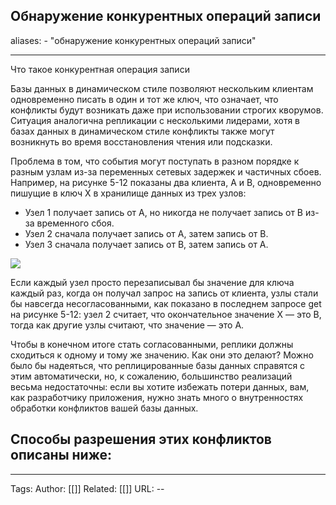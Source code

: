 ## Обнаружение конкурентных операций записи
aliases: 
	- "обнаружение конкурентных операций записи"

---

Что такое конкурентная операция записи

Базы данных в динамическом стиле позволяют нескольким клиентам одновременно писать в один и тот же ключ, что означает, что конфликты будут возникать даже при использовании строгих кворумов. Ситуация аналогична репликации с несколькими лидерами, хотя в базах данных в динамическом стиле конфликты также могут возникнуть во время восстановления чтения или подсказки.  
  
Проблема в том, что события могут поступать в разном порядке к разным узлам из-за переменных сетевых задержек и частичных сбоев. Например, на рисунке 5-12 показаны два клиента, A и B, одновременно пишущие в ключ X в хранилище данных из трех узлов:  
  

- Узел 1 получает запись от A, но никогда не получает запись от B из-за временного сбоя.
- Узел 2 сначала получает запись от A, затем запись от B.
- Узел 3 сначала получает запись от B, затем запись от A.

![](https://optim.tildacdn.com/tild6432-6337-4466-b134-323739386164/-/resize/960x/-/format/webp/__2023-10-25__102702.png)

Если каждый узел просто перезаписывал бы значение для ключа каждый раз, когда он получал запрос на запись от клиента, узлы стали бы навсегда несогласованными, как показано в последнем запросе get на рисунке 5-12: узел 2 считает, что окончательное значение X — это B, тогда как другие узлы считают, что значение — это A.  
  
Чтобы в конечном итоге стать согласованными, реплики должны сходиться к одному и тому же значению. Как они это делают? Можно было бы надеяться, что реплицированные базы данных справятся с этим автоматически, но, к сожалению, большинство реализаций весьма недостаточны: если вы хотите избежать потери данных, вам, как разработчику приложения, нужно знать много о внутренностях обработки конфликтов вашей базы данных.

Способы разрешения этих конфликтов описаны ниже:
- 

---
Tags:
Author: [[]]
Related: [[]]
URL: -- 